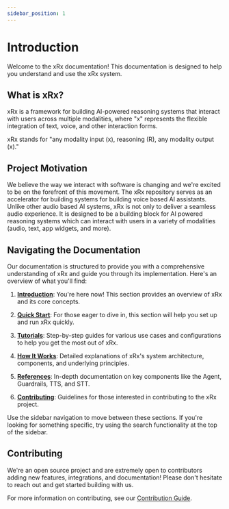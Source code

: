 ```yaml
---
sidebar_position: 1
---
```


# Introduction

Welcome to the xRx documentation! This documentation is designed to help you understand and use the xRx system.

## What is xRx?

xRx is a framework for building AI-powered reasoning systems that interact with users across multiple modalities, where "x" represents the flexible integration of text, voice, and other interaction forms.

xRx stands for "any modality input (x), reasoning (R), any modality output (x)."

## Project Motivation

We believe the way we interact with software is changing and we're excited to be on the forefront of this movement. The xRx repository serves as an accelerator for building systems for building voice based AI assistants. Unlike other audio based AI systems, xRx is not only to deliver a seamless audio experience. It is designed to be a building block for AI powered reasoning systems which can interact with users in a variety of modalities (audio, text, app widgets, and more).

## Navigating the Documentation

Our documentation is structured to provide you with a comprehensive understanding of xRx and guide you through its implementation. Here's an overview of what you'll find:

1. [**Introduction**](/docs/introduction): You're here now! This section provides an overview of xRx and its core concepts.

2. [**Quick Start**](/docs/quickstart): For those eager to dive in, this section will help you set up and run xRx quickly.

3. [**Tutorials**](/docs/tutorials): Step-by-step guides for various use cases and configurations to help you get the most out of xRx.

4. [**How It Works**](/docs/category/how-it-works): Detailed explanations of xRx's system architecture, components, and underlying principles.

5. [**References**](/docs/references): In-depth documentation on key components like the Agent, Guardrails, TTS, and STT.

6. [**Contributing**](/docs/contributing): Guidelines for those interested in contributing to the xRx project.

Use the sidebar navigation to move between these sections. If you're looking for something specific, try using the search functionality at the top of the sidebar.

## Contributing

We're an open source project and are extremely open to contributors adding new features, integrations, and documentation! Please don't hesitate to reach out and get started building with us.

For more information on contributing, see our [Contribution Guide](./contributing.md).
